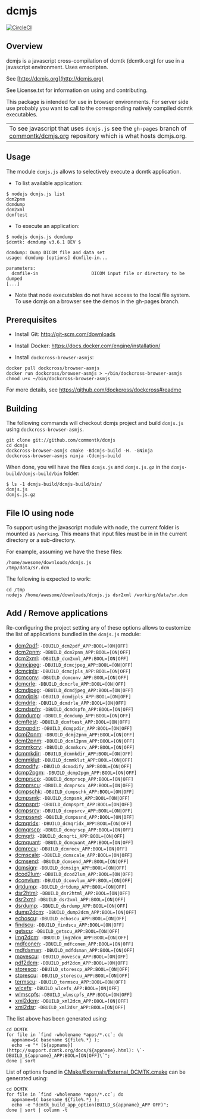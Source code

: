 dcmjs
=====

[![CircleCI](https://circleci.com/gh/commontk/dcmjs.svg?style=svg)](https://circleci.com/gh/commontk/dcmjs)

Overview
--------

dcmjs is a javascript cross-compilation of dcmtk (dcmtk.org) for use
in a javascript environment.  Uses emscripten.

See                  [http://dcmjs.org](http://dcmjs.org)

See License.txt for information on using and contributing.

This package is intended for use in browser environments.  For server side use probably you want to call to the corresponding natively compiled dcmtk executables.

<table>
<tr><td>To see javascript that uses <code>dcmjs.js</code> see the
<code>gh-pages</code> branch of
<a href="https://github.com/commontk/dcmjs.org/tree/gh-pages">commontk/dcmjs.org</a> repository
which is what hosts dcmjs.org.</td></tr>
</table>

Usage
-----

The module `dcmjs.js` allows to selectively execute a dcmtk application.

* To list available application:

```
$ nodejs dcmjs.js list
dcm2pnm
dcmdump
dcm2xml
dcmftest
```


* To execute an application:

```
$ nodejs dcmjs.js dcmdump
$dcmtk: dcmdump v3.6.1 DEV $

dcmdump: Dump DICOM file and data set
usage: dcmdump [options] dcmfile-in...

parameters:
  dcmfile-in                    DICOM input file or directory to be dumped
[...]
```

* Note that node executables do not have access to the local file system.  To use dcmjs on a browser see the demos in the gh-pages branch.

Prerequisites
-------------

* Install Git: http://git-scm.com/downloads

* Install Docker: https://docs.docker.com/engine/installation/

* Install `dockcross-browser-asmjs`:

```
docker pull dockcross/browser-asmjs
docker run dockcross/browser-asmjs > ~/bin/dockcross-browser-asmjs
chmod u+x ~/bin/dockcross-browser-asmjs
```

For more details, see https://github.com/dockcross/dockcross#readme


Building
--------

The following commands will checkout dcmjs project and build `dcmjs.js` using `dockcross-browser-asmjs`.

```
git clone git://github.com/commontk/dcmjs
cd dcmjs
dockcross-browser-asmjs cmake -Bdcmjs-build -H. -GNinja
dockcross-browser-asmjs ninja -Cdcmjs-build
```

When done, you will have the files `dcmjs.js` and `dcmjs.js.gz` in the `dcmjs-build/dcmjs-build/bin` folder:

```
$ ls -1 dcmjs-build/dcmjs-build/bin/
dcmjs.js
dcmjs.js.gz
```

File IO using node
------------------

To support using the javascript module with node, the current folder is mounted as `/working`. This
means that input files must be in in the current directory or a sub-directory.

For example, assuming we have the these files:

```
/home/awesome/downloads/dcmjs.js
/tmp/data/sr.dcm
```

The following is expected to work:

```
cd /tmp
nodejs /home/awesome/downloads/dcmjs.js dsr2xml /working/data/sr.dcm
```

Add / Remove applications
-------------------------

Re-configuring the project setting any of these options allows to customize the
list of applications bundled in the `dcmjs.js` module:

* [dcm2pdf](http://support.dcmtk.org/docs/dcm2pdf.html): `-DBUILD_dcm2pdf_APP:BOOL=[ON|OFF]`
* [dcm2pnm](http://support.dcmtk.org/docs/dcm2pnm.html): `-DBUILD_dcm2pnm_APP:BOOL=[ON|OFF]`
* [dcm2xml](http://support.dcmtk.org/docs/dcm2xml.html): `-DBUILD_dcm2xml_APP:BOOL=[ON|OFF]`
* [dcmcjpeg](http://support.dcmtk.org/docs/dcmcjpeg.html): `-DBUILD_dcmcjpeg_APP:BOOL=[ON|OFF]`
* [dcmcjpls](http://support.dcmtk.org/docs/dcmcjpls.html): `-DBUILD_dcmcjpls_APP:BOOL=[ON|OFF]`
* [dcmconv](http://support.dcmtk.org/docs/dcmconv.html): `-DBUILD_dcmconv_APP:BOOL=[ON|OFF]`
* [dcmcrle](http://support.dcmtk.org/docs/dcmcrle.html): `-DBUILD_dcmcrle_APP:BOOL=[ON|OFF]`
* [dcmdjpeg](http://support.dcmtk.org/docs/dcmdjpeg.html): `-DBUILD_dcmdjpeg_APP:BOOL=[ON|OFF]`
* [dcmdjpls](http://support.dcmtk.org/docs/dcmdjpls.html): `-DBUILD_dcmdjpls_APP:BOOL=[ON|OFF]`
* [dcmdrle](http://support.dcmtk.org/docs/dcmdrle.html): `-DBUILD_dcmdrle_APP:BOOL=[ON|OFF]`
* [dcmdspfn](http://support.dcmtk.org/docs/dcmdspfn.html): `-DBUILD_dcmdspfn_APP:BOOL=[ON|OFF]`
* [dcmdump](http://support.dcmtk.org/docs/dcmdump.html): `-DBUILD_dcmdump_APP:BOOL=[ON|OFF]`
* [dcmftest](http://support.dcmtk.org/docs/dcmftest.html): `-DBUILD_dcmftest_APP:BOOL=[ON|OFF]`
* [dcmgpdir](http://support.dcmtk.org/docs/dcmgpdir.html): `-DBUILD_dcmgpdir_APP:BOOL=[ON|OFF]`
* [dcmj2pnm](http://support.dcmtk.org/docs/dcmj2pnm.html): `-DBUILD_dcmj2pnm_APP:BOOL=[ON|OFF]`
* [dcml2pnm](http://support.dcmtk.org/docs/dcml2pnm.html): `-DBUILD_dcml2pnm_APP:BOOL=[ON|OFF]`
* [dcmmkcrv](http://support.dcmtk.org/docs/dcmmkcrv.html): `-DBUILD_dcmmkcrv_APP:BOOL=[ON|OFF]`
* [dcmmkdir](http://support.dcmtk.org/docs/dcmmkdir.html): `-DBUILD_dcmmkdir_APP:BOOL=[ON|OFF]`
* [dcmmklut](http://support.dcmtk.org/docs/dcmmklut.html): `-DBUILD_dcmmklut_APP:BOOL=[ON|OFF]`
* [dcmodify](http://support.dcmtk.org/docs/dcmodify.html): `-DBUILD_dcmodify_APP:BOOL=[ON|OFF]`
* [dcmp2pgm](http://support.dcmtk.org/docs/dcmp2pgm.html): `-DBUILD_dcmp2pgm_APP:BOOL=[ON|OFF]`
* [dcmprscp](http://support.dcmtk.org/docs/dcmprscp.html): `-DBUILD_dcmprscp_APP:BOOL=[ON|OFF]`
* [dcmprscu](http://support.dcmtk.org/docs/dcmprscu.html): `-DBUILD_dcmprscu_APP:BOOL=[ON|OFF]`
* [dcmpschk](http://support.dcmtk.org/docs/dcmpschk.html): `-DBUILD_dcmpschk_APP:BOOL=[ON|OFF]`
* [dcmpsmk](http://support.dcmtk.org/docs/dcmpsmk.html): `-DBUILD_dcmpsmk_APP:BOOL=[ON|OFF]`
* [dcmpsprt](http://support.dcmtk.org/docs/dcmpsprt.html): `-DBUILD_dcmpsprt_APP:BOOL=[ON|OFF]`
* [dcmpsrcv](http://support.dcmtk.org/docs/dcmpsrcv.html): `-DBUILD_dcmpsrcv_APP:BOOL=[ON|OFF]`
* [dcmpssnd](http://support.dcmtk.org/docs/dcmpssnd.html): `-DBUILD_dcmpssnd_APP:BOOL=[ON|OFF]`
* [dcmqridx](http://support.dcmtk.org/docs/dcmqridx.html): `-DBUILD_dcmqridx_APP:BOOL=[ON|OFF]`
* [dcmqrscp](http://support.dcmtk.org/docs/dcmqrscp.html): `-DBUILD_dcmqrscp_APP:BOOL=[ON|OFF]`
* [dcmqrti](http://support.dcmtk.org/docs/dcmqrti.html): `-DBUILD_dcmqrti_APP:BOOL=[ON|OFF]`
* [dcmquant](http://support.dcmtk.org/docs/dcmquant.html): `-DBUILD_dcmquant_APP:BOOL=[ON|OFF]`
* [dcmrecv](http://support.dcmtk.org/docs/dcmrecv.html): `-DBUILD_dcmrecv_APP:BOOL=[ON|OFF]`
* [dcmscale](http://support.dcmtk.org/docs/dcmscale.html): `-DBUILD_dcmscale_APP:BOOL=[ON|OFF]`
* [dcmsend](http://support.dcmtk.org/docs/dcmsend.html): `-DBUILD_dcmsend_APP:BOOL=[ON|OFF]`
* [dcmsign](http://support.dcmtk.org/docs/dcmsign.html): `-DBUILD_dcmsign_APP:BOOL=[ON|OFF]`
* [dcod2lum](http://support.dcmtk.org/docs/dcod2lum.html): `-DBUILD_dcod2lum_APP:BOOL=[ON|OFF]`
* [dconvlum](http://support.dcmtk.org/docs/dconvlum.html): `-DBUILD_dconvlum_APP:BOOL=[ON|OFF]`
* [drtdump](http://support.dcmtk.org/docs/drtdump.html): `-DBUILD_drtdump_APP:BOOL=[ON|OFF]`
* [dsr2html](http://support.dcmtk.org/docs/dsr2html.html): `-DBUILD_dsr2html_APP:BOOL=[ON|OFF]`
* [dsr2xml](http://support.dcmtk.org/docs/dsr2xml.html): `-DBUILD_dsr2xml_APP:BOOL=[ON|OFF]`
* [dsrdump](http://support.dcmtk.org/docs/dsrdump.html): `-DBUILD_dsrdump_APP:BOOL=[ON|OFF]`
* [dump2dcm](http://support.dcmtk.org/docs/dump2dcm.html): `-DBUILD_dump2dcm_APP:BOOL=[ON|OFF]`
* [echoscu](http://support.dcmtk.org/docs/echoscu.html): `-DBUILD_echoscu_APP:BOOL=[ON|OFF]`
* [findscu](http://support.dcmtk.org/docs/findscu.html): `-DBUILD_findscu_APP:BOOL=[ON|OFF]`
* [getscu](http://support.dcmtk.org/docs/getscu.html): `-DBUILD_getscu_APP:BOOL=[ON|OFF]`
* [img2dcm](http://support.dcmtk.org/docs/img2dcm.html): `-DBUILD_img2dcm_APP:BOOL=[ON|OFF]`
* [mdfconen](http://support.dcmtk.org/docs/mdfconen.html): `-DBUILD_mdfconen_APP:BOOL=[ON|OFF]`
* [mdfdsman](http://support.dcmtk.org/docs/mdfdsman.html): `-DBUILD_mdfdsman_APP:BOOL=[ON|OFF]`
* [movescu](http://support.dcmtk.org/docs/movescu.html): `-DBUILD_movescu_APP:BOOL=[ON|OFF]`
* [pdf2dcm](http://support.dcmtk.org/docs/pdf2dcm.html): `-DBUILD_pdf2dcm_APP:BOOL=[ON|OFF]`
* [storescp](http://support.dcmtk.org/docs/storescp.html): `-DBUILD_storescp_APP:BOOL=[ON|OFF]`
* [storescu](http://support.dcmtk.org/docs/storescu.html): `-DBUILD_storescu_APP:BOOL=[ON|OFF]`
* [termscu](http://support.dcmtk.org/docs/termscu.html): `-DBUILD_termscu_APP:BOOL=[ON|OFF]`
* [wlcefs](http://support.dcmtk.org/docs/wlcefs.html): `-DBUILD_wlcefs_APP:BOOL=[ON|OFF]`
* [wlmscpfs](http://support.dcmtk.org/docs/wlmscpfs.html): `-DBUILD_wlmscpfs_APP:BOOL=[ON|OFF]`
* [xml2dcm](http://support.dcmtk.org/docs/xml2dcm.html): `-DBUILD_xml2dcm_APP:BOOL=[ON|OFF]`
* [xml2dsr](http://support.dcmtk.org/docs/xml2dsr.html): `-DBUILD_xml2dsr_APP:BOOL=[ON|OFF]`

The list above has been generated using:
```
cd DCMTK
for file in `find -wholename *apps/*.cc`; do
  appname=$( basename ${file%.*} );
  echo -e "* [${appname}](http://support.dcmtk.org/docs/${appname}.html): \`-DBUILD_${appname}_APP:BOOL=[ON|OFF]\`";
done | sort
```

List of options found in [CMake/Externals/External_DCMTK.cmake](https://github.com/commontk/dcmjs/blob/master/CMake/Externals/External_DCMTK.cmake) can be generated using:

```
cd DCMTK
for file in `find -wholename *apps/*.cc`; do
  appname=$( basename ${file%.*} );
  echo -e "dcmtk_build_app_option(BUILD_${appname}_APP OFF)";
done | sort | column -t
```
